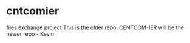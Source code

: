 # cntcomier
files exchange project
This is the older repo, CENTCOM-IER will be the newer repo - Kevin
